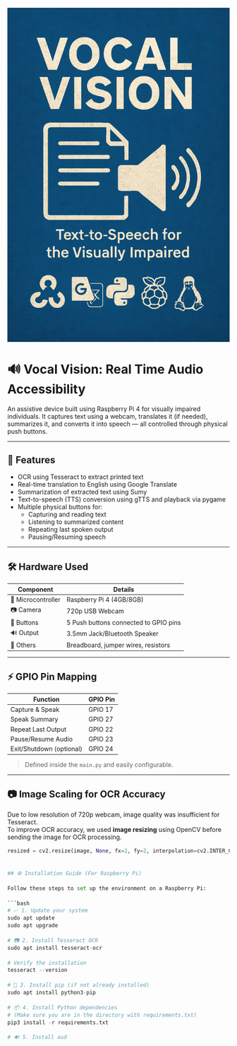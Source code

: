 
<p align="center">
  <img src="Images/project_thumbnail.png" alt="Vocal Vision Thumbnail" width="600">
</p>


# 🔊 Vocal Vision: Real Time Audio Accessibility

An assistive device built using Raspberry Pi 4 for visually impaired individuals. It captures text using a webcam, translates it (if needed), summarizes it, and converts it into speech — all controlled through physical push buttons.

---

## 📌 Features

- OCR using Tesseract to extract printed text
- Real-time translation to English using Google Translate
- Summarization of extracted text using Sumy
- Text-to-speech (TTS) conversion using gTTS and playback via pygame
- Multiple physical buttons for:
  - Capturing and reading text
  - Listening to summarized content
  - Repeating last spoken output
  - Pausing/Resuming speech

---

## 🛠️ Hardware Used

| Component        | Details                              |
|------------------|--------------------------------------|
| 🎯 Microcontroller | Raspberry Pi 4 (4GB/8GB)             |
| 📷 Camera         | 720p USB Webcam                      |
| 🔘 Buttons        | 5 Push buttons connected to GPIO pins |
| 🔊 Output         | 3.5mm Jack/Bluetooth Speaker          |
| 🧠 Others         | Breadboard, jumper wires, resistors  |

---

## ⚡ GPIO Pin Mapping

| Function                | GPIO Pin |
|-------------------------|----------|
| Capture & Speak         | GPIO 17  |
| Speak Summary           | GPIO 27  |
| Repeat Last Output      | GPIO 22  |
| Pause/Resume Audio      | GPIO 23  |
| Exit/Shutdown (optional)| GPIO 24  |

> Defined inside the `main.py` and easily configurable.

---

## 📷 Image Scaling for OCR Accuracy

Due to low resolution of 720p webcam, image quality was insufficient for Tesseract.  
To improve OCR accuracy, we used **image resizing** using OpenCV before sending the image for OCR processing.

```python
resized = cv2.resize(image, None, fx=2, fy=2, interpolation=cv2.INTER_CUBIC)


## ⚙️ Installation Guide (For Raspberry Pi)

Follow these steps to set up the environment on a Raspberry Pi:

```bash
# ✅ 1. Update your system
sudo apt update
sudo apt upgrade

# 📷 2. Install Tesseract OCR
sudo apt install tesseract-ocr

# Verify the installation
tesseract --version

# 🐍 3. Install pip (if not already installed)
sudo apt install python3-pip

# 📦 4. Install Python dependencies
# (Make sure you are in the directory with requirements.txt)
pip3 install -r requirements.txt

# 🔊 5. Install aud
